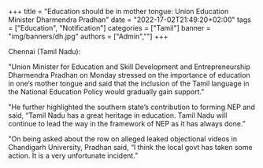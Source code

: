 +++
title = "Education should be in mother tongue: Union Education Minister Dharmendra Pradhan"
date = "2022-17-02T21:49:20+02:00"
tags = ["Education", "Notification"]
categories = ["Tamil"]
banner = "img/banners/dh.jpg"
authors = ["Admin",""]
+++

Chennai (Tamil Nadu):

"Union Minister for Education and Skill Development and Entrepreneurship Dharmendra Pradhan on Monday stressed on the importance of education in one’s mother tongue and said that the inclusion of the Tamil language in the National Education Policy would gradually gain support."

"He further highlighted the southern state’s contribution to forming NEP and said, “Tamil Nadu has a great heritage in education. Tamil Nadu will continue to lead the way in the framework of NEP as it has always done.”

"On being asked about the row on alleged leaked objectional videos in Chandigarh University, Pradhan said, “I think the local govt has taken some action. It is a very unfortunate incident.”

